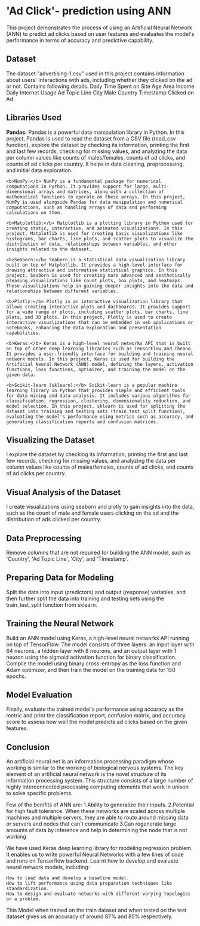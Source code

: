 <h1>'Ad Click'- prediction using ANN</h1>
    This project demonstrates the process of using an Artificial Neural Network (ANN) to predict ad clicks based on user features and evaluates the model's performance in terms of accuracy and predictive capability.

<h2>Dataset</h2>
    The dataset "advertising-1.csv"  used in this project contains information about users' interactions with ads, including whether they clicked on the ad or not. Contains following details.
    Daily Time Spent on Site	Age	Area Income	Daily Internet Usage	Ad Topic Line	City	Male	Country	Timestamp Clicked on Ad
 
<h2>Libraries Used</h2>
    <b>Pandas:</b> Pandas is a powerful data manipulation library in Python. In this project, Pandas is used to read the dataset from a CSV file (read_csv function), explore the dataset by checking its information, printing the first and last few records, checking for missing values, and analyzing the data per column values like counts of males/females, counts of ad clicks, and counts of ad clicks per country. It helps in data cleaning, preprocessing, and initial data exploration.

    <b>NumPy:</b> NumPy is a fundamental package for numerical computations in Python. It provides support for large, multi-dimensional arrays and matrices, along with a collection of mathematical functions to operate on these arrays. In this project, NumPy is used alongside Pandas for data manipulation and numerical computations, such as handling arrays of data and performing calculations on them.

    <b>Matplotlib:</b> Matplotlib is a plotting library in Python used for creating static, interactive, and animated visualizations. In this project, Matplotlib is used for creating basic visualizations like histograms, bar charts, line plots, and scatter plots to visualize the distribution of data, relationships between variables, and other insights related to the dataset.

    <b>Seaborn:</b> Seaborn is a statistical data visualization library built on top of Matplotlib. It provides a high-level interface for drawing attractive and informative statistical graphics. In this project, Seaborn is used for creating more advanced and aesthetically pleasing visualizations like count plots, box plots, and heatmaps. These visualizations help in gaining deeper insights into the data and relationships between different variables.

    <b>Plotly:</b> Plotly is an interactive visualization library that allows creating interactive plots and dashboards. It provides support for a wide range of plots, including scatter plots, bar charts, line plots, and 3D plots. In this project, Plotly is used to create interactive visualizations that can be embedded in web applications or notebooks, enhancing the data exploration and presentation capabilities.

    <b>Keras:</b> Keras is a high-level neural networks API that is built on top of other deep learning libraries such as TensorFlow and Theano. It provides a user-friendly interface for building and training neural network models. In this project, Keras is used for building the Artificial Neural Network (ANN) model, defining the layers, activation functions, loss functions, optimizer, and training the model on the given data.

    <b>Scikit-learn (sklearn):</b> Scikit-learn is a popular machine learning library in Python that provides simple and efficient tools for data mining and data analysis. It includes various algorithms for classification, regression, clustering, dimensionality reduction, and model selection. In this project, sklearn is used for splitting the dataset into training and testing sets (train_test_split function), evaluating the model's performance using metrics such as accuracy, and generating classification reports and confusion matrices.

<h2>Visualizing the Dataset</h2> 
    I explore the dataset by checking its information, printing the first and last few records, checking for missing values, and analyzing the data per column values like counts of males/females, counts of ad clicks, and counts of ad clicks per country.

<h2>Visual Analysis of the Dataset</h2> 
    I create visualizations using seaborn and plotly to gain insights into the data, such as the count of male and female users clicking on the ad and the distribution of ads clicked per country.

<h2>Data Preprocessing</h2>
     Remove columns that are not required for building the ANN model, such as 'Country', 'Ad Topic Line', 'City', and 'Timestamp'.

<h2>Preparing Data for Modeling</h2>
     Split the data into input (predictors) and output (response) variables, and then further split the data into training and testing sets using the train_test_split function from sklearn.

<h2>Training the Neural Network</h2> 
    Build an ANN model using Keras, a high-level neural networks API running on top of TensorFlow. The model consists of three layers: an input layer with 64 neurons, a hidden layer with 8 neurons, and an output layer with 1 neuron using the sigmoid activation function for binary classification. Compile the model using binary cross-entropy as the loss function and Adam optimizer, and then train the model on the training data for 150 epochs.

<h2>Model Evaluation</h2>
     Finally, evaluate the trained model's performance using accuracy as the metric and print the classification report, confusion matrix, and accuracy score to assess how well the model predicts ad clicks based on the given features.

<h2>Conclusion</h2>
     

An artificial neural net is an information processing paradigm whose working is similar to the working of biological nervous systems. The key element of an artificial neural network is the novel structure of its information processing system. This structure consists of a large number of highly interconnected processing computing elements that work in unison to solve specific problems.

Few of the benifits of ANN are: 1.Ability to generalize their inputs. 2.Potential for high fault tolerance. When these networks are scaled across multiple machines and multiple servers, they are able to route around missing data or servers and nodes that can't communicate 3.Can regenerate large amounts of data by inference and help in determining the node that is not working

We have used Keras deep learning library for modeling regression problem. It enables us to write powerful Neural Networks with a few lines of code and runs on Tensorflow backend. Learnt how to develop and evaluate neural network models, including:

    How to load data and develop a baseline model.
    How to lift performance using data preparation techniques like standardization.
    How to design and evaluate networks with different varying topologies on a problem.

This Model when trained on the train dataset and when tested on the test dataset gives us an accuracy of around 87% and 85% respectively.
